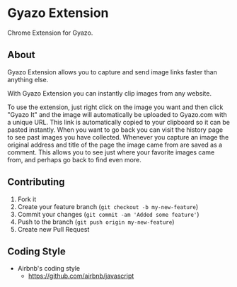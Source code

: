 Gyazo Extension
=======

Chrome Extension for Gyazo.


## About

Gyazo Extension allows you to capture and send image links faster than anything else.

With Gyazo Extension you can instantly clip images from any website.

To use the extension, just right click on the image you want and then click "Gyazo It" and the image will automatically be uploaded to Gyazo.com with a unique URL. This link is automatically copied to your clipboard so it can be pasted instantly. When you want to go back you can visit the history page to see past images you have collected.
Whenever you capture an image the original address and title of the page the image came from are saved as a comment. This allows you to see just where your favorite images came from, and perhaps go back to find even more.


## Contributing

1. Fork it
2. Create your feature branch (`git checkout -b my-new-feature`)
3. Commit your changes (`git commit -am 'Added some feature'`)
4. Push to the branch (`git push origin my-new-feature`)
5. Create new Pull Request

## Coding Style

- Airbnb's coding style
  - https://github.com/airbnb/javascript
